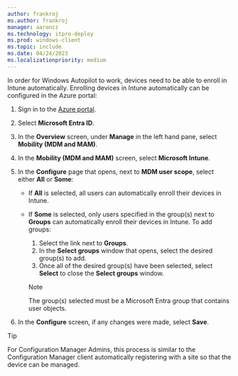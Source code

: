 ```yaml
---
author: frankroj
ms.author: frankroj
manager: aaroncz
ms.technology: itpro-deploy
ms.prod: windows-client
ms.topic: include
ms.date: 04/24/2023
ms.localizationpriority: medium
---
```


<!-- This file is shared by the following articles:

pre-provisioning/azure-ad-join-automatic-enrollment.md
pre-provisioning/hybrid-azure-ad-join-automatic-enrollment.md
self-deploying/self-deploying-automatic-enrollment.md
user-driven/azure-ad-join-automatic-enrollment.md
user-driven/hybrid-azure-ad-join-automatic-enrollment.md

Headings are driven by article context. -->

In order for Windows Autopilot to work, devices need to be able to enroll in Intune automatically. Enrolling devices in Intune automatically can be configured in the Azure portal:

1. Sign in to the [Azure portal](https://portal.azure.com/).

2. Select **Microsoft Entra ID**.

3. In the **Overview** screen, under **Manage** in the left hand pane, select **Mobility (MDM and MAM)**.

4. In the **Mobility (MDM and MAM)** screen, select **Microsoft Intune**.

5. In the **Configure** page that opens, next to **MDM user scope**, select either **All** or **Some**:

   - If **All** is selected, all users can automatically enroll their devices in Intune.

   - If **Some** is selected, only users specified in the group(s) next to **Groups** can automatically enroll their devices in Intune. To add groups:

      1. Select the link next to **Groups**.
      2. In the **Select groups** window that opens, select the desired group(s) to add.
      3. Once all of the desired group(s) have been selected, select **Select** to close the **Select groups** window.

        > [!NOTE]
        >
        > The group(s) selected must be a Microsoft Entra group that contains user objects.

6. In the **Configure** screen, if any changes were made, select **Save**.

> [!TIP]
>
> For Configuration Manager Admins, this process is similar to the Configuration Manager client automatically registering with a site so that the device can be managed.
